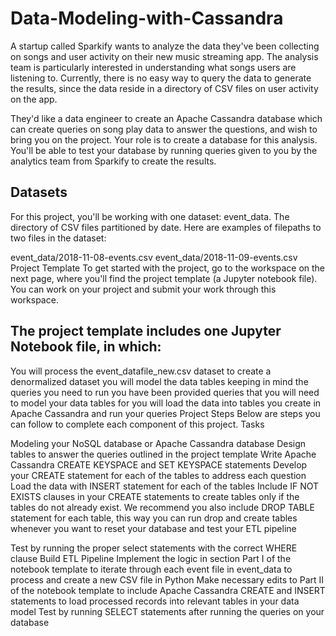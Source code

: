 # Data-Modeling-with-Cassandra

A startup called Sparkify wants to analyze the data they've been collecting on songs and user activity on their new music streaming app. The analysis team is particularly interested in understanding what songs users are listening to. Currently, there is no easy way to query the data to generate the results, since the data reside in a directory of CSV files on user activity on the app.

They'd like a data engineer to create an Apache Cassandra database which can create queries on song play data to answer the questions, and wish to bring you on the project. Your role is to create a database for this analysis. You'll be able to test your database by running queries given to you by the analytics team from Sparkify to create the results.

## Datasets

For this project, you'll be working with one dataset: event_data. The directory of CSV files partitioned by date. Here are examples of filepaths to two files in the dataset:

event_data/2018-11-08-events.csv event_data/2018-11-09-events.csv Project Template To get started with the project, go to the workspace on the next page, where you'll find the project template (a Jupyter notebook file). You can work on your project and submit your work through this workspace.

## The project template includes one Jupyter Notebook file, in which:

You will process the event_datafile_new.csv dataset to create a denormalized dataset you will model the data tables keeping in mind the queries you need to run you have been provided queries that you will need to model your data tables for you will load the data into tables you create in Apache Cassandra and run your queries Project Steps Below are steps you can follow to complete each component of this project.
Tasks

Modeling your NoSQL database or Apache Cassandra database Design tables to answer the queries outlined in the project template Write Apache Cassandra CREATE KEYSPACE and SET KEYSPACE statements Develop your CREATE statement for each of the tables to address each question Load the data with INSERT statement for each of the tables Include IF NOT EXISTS clauses in your CREATE statements to create tables only if the tables do not already exist. We recommend you also include DROP TABLE statement for each table, this way you can run drop and create tables whenever you want to reset your database and test
your ETL pipeline

Test by running the proper select statements with the correct WHERE clause Build ETL Pipeline Implement the logic in section Part I of the notebook template to iterate through each event file in event_data to process and create a new CSV file in Python Make necessary edits to Part II of the notebook template to include Apache Cassandra CREATE and INSERT statements to load processed records into relevant tables in your data model Test by running SELECT statements after running the queries on your database

